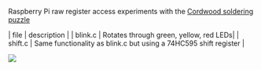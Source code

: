 Raspberry Pi raw register access experiments with the [Cordwood soldering puzzle](https://boldport.com/shop/cordwood-puzzle-1)

| file | description |
| blink.c | Rotates through green, yellow, red LEDs|
| shift.c | Same functionality as blink.c but using a 74HC595 shift register |

![](./media/cordwood.gif)


